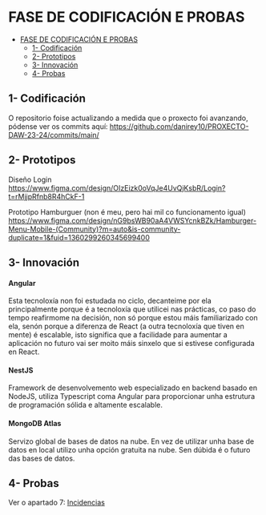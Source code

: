 # FASE DE CODIFICACIÓN E PROBAS

- [FASE DE CODIFICACIÓN E PROBAS](#fase-de-codificación-e-probas)
  - [1- Codificación](#1--codificación)
  - [2- Prototipos](#2--prototipos)
  - [3- Innovación](#3--innovación)
  - [4- Probas](#4--probas)

## 1- Codificación

O repositorio foise actualizando a medida que o proxecto foi avanzando, pódense ver os commits aquí:
https://github.com/danirey10/PROXECTO-DAW-23-24/commits/main/

## 2- Prototipos

Diseño Login
https://www.figma.com/design/OIzEizk0oVqJe4UvQjKsbR/Login?t=rMjjpRfnb8R4hCkF-1

Prototipo Hamburguer (non é meu, pero hai mil co funcionamento igual)
https://www.figma.com/design/nG9bsWB90aA4VWSYcnkBZk/Hamburger-Menu-Mobile-(Community)?m=auto&is-community-duplicate=1&fuid=1360299260345699400


## 3- Innovación

#### Angular
Esta tecnoloxía non foi estudada no ciclo, decanteime por ela principalmente porque é a tecnoloxía que utilicei nas prácticas, co paso do tempo reafirmome na decisión, non só porque estou máis familiarizado con ela, senón porque a diferenza de React (a outra tecnoloxía que tiven en mente) é escalable, isto significa que a facilidade para aumentar a aplicación no futuro vai ser moito máis sinxelo que si estivese configurada en React.

#### NestJS
Framework de desenvolvemento web especializado en backend basado en NodeJS, utiliza Typescript coma Angular para proporcionar unha estrutura de programación sólida e altamente escalable.

#### MongoDB Atlas
Servizo global de bases de datos na nube. En vez de utilizar unha base de datos en local utilizo unha opción gratuita na nube. Sen dúbida é o futuro das bases de datos.

## 4- Probas

Ver o apartado 7: [Incidencias](7_Incidencias.md)